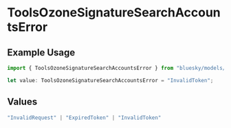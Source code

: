 # ToolsOzoneSignatureSearchAccountsError

## Example Usage

```typescript
import { ToolsOzoneSignatureSearchAccountsError } from "bluesky/models/errors";

let value: ToolsOzoneSignatureSearchAccountsError = "InvalidToken";
```

## Values

```typescript
"InvalidRequest" | "ExpiredToken" | "InvalidToken"
```